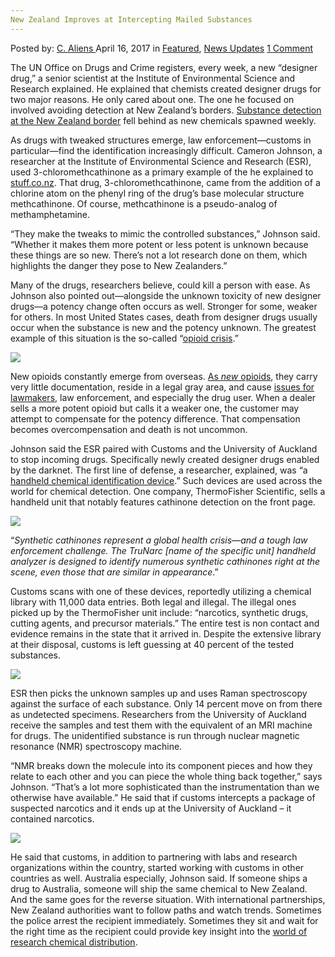 ```yaml
---
New Zealand Improves at Intercepting Mailed Substances
---
```

<article class="post-listing post-19214 post type-post status-publish format-standard has-post-thumbnail hentry category-deepdot-news category-news-updates tag-improves tag-intercepting tag-mailed tag-substances tag-zealand">
    <div class="post-inner">
    <p class="post-meta">
    <span>Posted by: <a href="https://www.deepdotweb.com/author/caliens/" title="">C. Aliens </a></span>
    <span>April 16, 2017</span>
    <span>in <a href="https://www.deepdotweb.com/category/deepdot-news/" rel="category tag">Featured</a>, <a href="https://www.deepdotweb.com/category/news-updates/" rel="category tag">News Updates</a></span>
    <span><a href="https://www.deepdotweb.com/2017/04/16/new-zealand-improves-intercepting-mailed-substances/#comments">1 Comment</a></span>
    </p>
    <div class="clear"></div>
    <div class="entry">
    <p>The UN Office on Drugs and Crime registers, every week, a new “designer drug,” a senior scientist at the Institute of Environmental Science and Research explained. He explained that chemists created designer drugs for two major reasons. He only cared about one. The one he focused on involved avoiding detection at New Zealand’s borders. <a href="https://www.deepdotweb.com/?s=New+Zealand+">Substance detection at the New Zealand border</a> fell behind as new chemicals spawned weekly.</p>
    <p>As drugs with tweaked structures emerge, law enforcement—customs in particular—find the identification increasingly difficult. Cameron Johnson, a researcher at the Institute of Environmental Science and Research (ESR), used 3-chloromethcathinone as a primary example of the he explained to <a href="http://www.stuff.co.nz/science/90497871/the-sophisticated-science-behind-stopping-drugs-at-new-zealands-borders">stuff.co.nz</a>. That drug, 3-chloromethcathinone, came from the addition of a chlorine atom on the phenyl ring of the drug’s base molecular structure methcathinone. Of course, methcathinone is a pseudo-analog of methamphetamine.</p>
    <p>&#8220;They make the tweaks to mimic the controlled substances,&#8221; Johnson said. &#8220;Whether it makes them more potent or less potent is unknown because these things are so new. There&#8217;s not a lot research done on them, which highlights the danger they pose to New Zealanders.&#8221;</p>
    <p>Many of the drugs, researchers believe, could kill a person with ease. As Johnson also pointed out—alongside the unknown toxicity of new designer drugs—a potency change often occurs as well. Stronger for some, weaker for others. In most United States cases, death from designer drugs usually occur when the substance is new and the potency unknown. The greatest example of this situation is the so-called “<a href="https://www.deepdotweb.com/?s=carfentanil">opioid crisis</a>.”</p>
    <p><img class="wp-image-19218 aligncenter" src="https://www.deepdotweb.com/wp-content/uploads/2017/04/word-image-23.jpeg" srcset="https://www.deepdotweb.com/wp-content/uploads/2017/04/word-image-23.jpeg 619w, https://www.deepdotweb.com/wp-content/uploads/2017/04/word-image-23-300x169.jpeg 300w" sizes="(max-width: 619px) 100vw, 619px"/></p>
    <p>New opioids constantly emerge from overseas. <a href="https://www.deepdotweb.com/?s=Opiate+">As </a><a href="https://www.deepdotweb.com/?s=Opiate+"><em>new</em></a><a href="https://www.deepdotweb.com/?s=Opiate+"> opioids</a>, they carry very little documentation, reside in a legal gray area, and cause <a href="https://www.deepdotweb.com/2016/11/25/dea-moves-synthetic-opiates-schedule-1-controlled-substances-list/">issues for lawmakers</a>, law enforcement, and especially the drug user. When a dealer sells a more potent opioid but calls it a weaker one, the customer may attempt to compensate for the potency difference. That compensation becomes overcompensation and death is not uncommon.</p>
    <p>Johnson said the ESR paired with Customs and the University of Auckland to stop incoming drugs. Specifically newly created designer drugs enabled by the darknet. The first line of defense, a researcher, explained, was “a <a href="https://www.thermofisher.com/order/catalog/product/FIRSTDEFENDERRMX">handheld chemical identification device</a>.” Such devices are used across the world for chemical detection. One company, ThermoFisher Scientific, sells a handheld unit that notably features cathinone detection on the front page.</p>
    <p><img class="wp-image-19219 aligncenter" src="https://www.deepdotweb.com/wp-content/uploads/2017/04/word-image-57.png" srcset="https://www.deepdotweb.com/wp-content/uploads/2017/04/word-image-57.png 729w, https://www.deepdotweb.com/wp-content/uploads/2017/04/word-image-57-300x179.png 300w" sizes="(max-width: 729px) 100vw, 729px"/></p>
    <p>“<em>Synthetic cathinones represent a global health crisis—and a tough law enforcement challenge. The TruNarc [name of the specific unit] handheld analyzer is designed to identify numerous synthetic cathinones right at the scene, even those that are similar in appearance</em>.”</p>
    <p>Customs scans with one of these devices, reportedly utilizing a chemical library with 11,000 data entries. Both legal and illegal. The illegal ones picked up by the ThermoFisher unit include: “narcotics, synthetic drugs, cutting agents, and precursor materials.” The entire test is non contact and evidence remains in the state that it arrived in. Despite the extensive library at their disposal, customs is left guessing at 40 percent of the tested substances.</p>
    <p><img class="wp-image-19220 aligncenter" src="https://www.deepdotweb.com/wp-content/uploads/2017/04/word-image-24.jpeg" srcset="https://www.deepdotweb.com/wp-content/uploads/2017/04/word-image-24.jpeg 500w, https://www.deepdotweb.com/wp-content/uploads/2017/04/word-image-24-300x200.jpeg 300w" sizes="(max-width: 500px) 100vw, 500px"/></p>
    <p>ESR then picks the unknown samples up and uses Raman spectroscopy against the surface of each substance. Only 14 percent move on from there as undetected specimens. Researchers from the University of Auckland receive the samples and test them with the equivalent of an MRI machine for drugs. The unidentified substance is run through nuclear magnetic resonance (NMR) spectroscopy machine.</p>
    <p>&#8220;NMR breaks down the molecule into its component pieces and how they relate to each other and you can piece the whole thing back together,&#8221; says Johnson. &#8220;That&#8217;s a lot more sophisticated than the instrumentation than we otherwise have available.&#8221; He said that if customs intercepts a package of suspected narcotics and it ends up at the University of Auckland – it contained narcotics.</p>
    <p><img class="wp-image-19221 aligncenter" src="https://www.deepdotweb.com/wp-content/uploads/2017/04/word-image-58.png" srcset="https://www.deepdotweb.com/wp-content/uploads/2017/04/word-image-58.png 1029w, https://www.deepdotweb.com/wp-content/uploads/2017/04/word-image-58-300x185.png 300w, https://www.deepdotweb.com/wp-content/uploads/2017/04/word-image-58-1024x631.png 1024w" sizes="(max-width: 1029px) 100vw, 1029px"/></p>
    <p>He said that customs, in addition to partnering with labs and research organizations within the country, started working with customs in other countries as well. Australia especially, Johnson said. If someone ships a drug to Australia, someone will ship the same chemical to New Zealand. And the same goes for the reverse situation. With international partnerships, New Zealand authorities want to follow paths and watch trends. Sometimes the police arrest the recipient immediately. Sometimes they sit and wait for the right time as the recipient could provide key insight into the <a href="https://www.deepdotweb.com/2016/04/28/increased-reports-new-zealanders-ordering-drugs-online/">world of research chemical distribution</a>.</p>
    </div>
    <span style="display:none"><a href="https://www.deepdotweb.com/tag/improves/" rel="tag">improves</a> <a href="https://www.deepdotweb.com/tag/intercepting/" rel="tag">intercepting</a> <a href="https://www.deepdotweb.com/tag/mailed/" rel="tag">mailed</a> <a href="https://www.deepdotweb.com/tag/substances/" rel="tag">substances</a> <a href="https://www.deepdotweb.com/tag/zealand/" rel="tag">zealand</a></span> <span style="display:none" class="updated">2017-04-16</span>
    <div style="display:none" class="vcard author" itemprop="author" itemscope itemtype="http://schema.org/Person"><strong class="fn" itemprop="name"><a href="https://www.deepdotweb.com/author/caliens/" title="Posts by C. Aliens" rel="author">C. Aliens</a></strong></div>
    </div>
</article>


